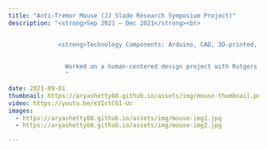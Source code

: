 ```yaml
---
title: "Anti-Tremor Mouse (JJ Slade Research Symposium Project)"
description: "<strong>Sep 2021 – Dec 2021</strong><br>


              <strong>Technology Components: Arduino, CAD, 3D-printed, Human-Centered Design</strong><br><br>
              
    
                Worked on a human-centered design project with Rutgers Honors Academy classmates to create a mouse to nullify the distracting movements tremors create when using a simple mouse. Used CAD to create a vertically ergonomic-shaped mouse, which was 3D printed and made a usable prototype using an Arduino for mouse functionality. We were selected from the class year to present the mouse design in the Honors Symposium for professors and research students
                "

date: 2021-09-01
thumbnail: https://aryashetty08.github.io/assets/img/mouse-thumbnail.png
video: https://youtu.be/xVIctC6I-Uc
images:
  - https://aryashetty08.github.io/assets/img/mouse-img1.jpg
  - https://aryashetty08.github.io/assets/img/mouse-img2.jpg

---
```

